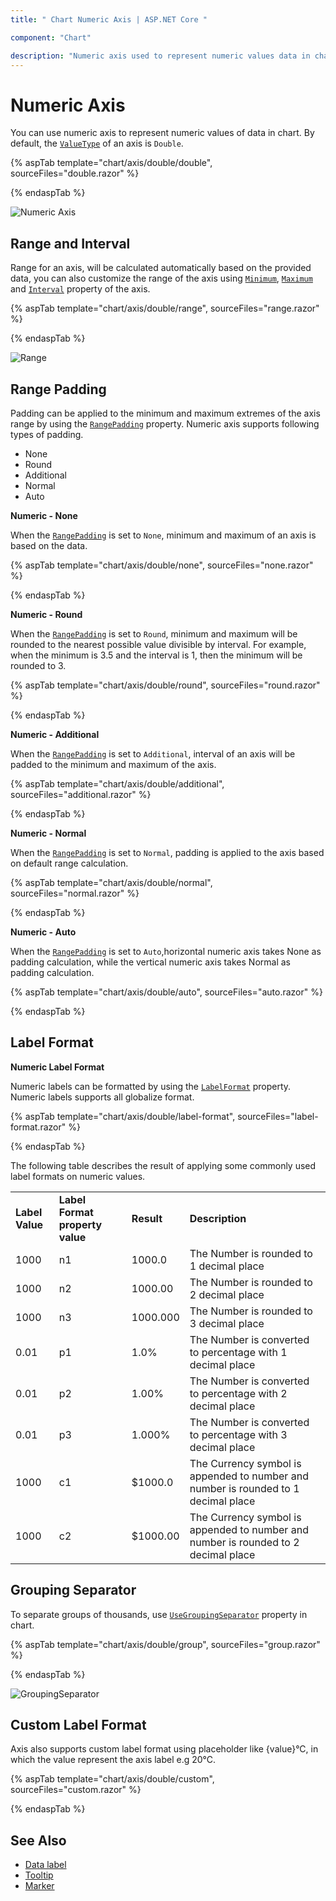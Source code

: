 ```yaml
---
title: " Chart Numeric Axis | ASP.NET Core "

component: "Chart"

description: "Numeric axis used to represent numeric values data in chart. we can customize the range, label format and ranga padding in numeric axis. "
---
```


<!-- markdownlint-disable MD036 -->

# Numeric Axis

You can use numeric axis to represent numeric values of data in chart. By default, the [`ValueType`](https://help.syncfusion.com/cr/blazor/Syncfusion.Blazor~Syncfusion.Blazor.Charts.AxisModel~ValueType.html) of an axis is `Double`.

{% aspTab template="chart/axis/double/double", sourceFiles="double.razor" %}

{% endaspTab %}

![Numeric Axis](images/numeric-axis/double.png)

## Range and Interval

Range for an axis, will be calculated automatically based on the provided data, you can also customize the range
of the axis using [`Minimum`](https://help.syncfusion.com/cr/blazor/Syncfusion.Blazor~Syncfusion.Blazor.Charts.AxisModel~Minimum.html),
[`Maximum`](https://help.syncfusion.com/cr/blazor/Syncfusion.Blazor~Syncfusion.Blazor.Charts.AxisModel~Maximum.html) and [`Interval`](https://help.syncfusion.com/cr/blazor/Syncfusion.Blazor~Syncfusion.Blazor.Charts.AxisModel~Interval.html) property of
the axis.

{% aspTab template="chart/axis/double/range", sourceFiles="range.razor" %}

{% endaspTab %}

![Range](images/numeric-axis/range.png)

## Range Padding

Padding can be applied to the minimum and maximum extremes of the axis range by using the
[`RangePadding`](https://help.syncfusion.com/cr/blazor/Syncfusion.Blazor~Syncfusion.Blazor.Charts.AxisModel~RangePadding.html) property. Numeric axis supports following types of padding.

* None
* Round
* Additional
* Normal
* Auto

**Numeric - None**

When the [`RangePadding`](https://help.syncfusion.com/cr/blazor/Syncfusion.Blazor~Syncfusion.Blazor.Charts.AxisModel~RangePadding.html) is set to `None`, minimum and maximum of an axis is based on the data.

{% aspTab template="chart/axis/double/none", sourceFiles="none.razor" %}

{% endaspTab %}

**Numeric - Round**

When the [`RangePadding`](https://help.syncfusion.com/cr/blazor/Syncfusion.Blazor~Syncfusion.Blazor.Charts.AxisModel~RangePadding.html) is set to `Round`, minimum and maximum will be
rounded to the nearest possible value divisible by interval. For example, when the minimum is 3.5 and the interval
is 1, then the minimum will be rounded to 3.

{% aspTab template="chart/axis/double/round", sourceFiles="round.razor" %}

{% endaspTab %}

**Numeric - Additional**

When the [`RangePadding`](https://help.syncfusion.com/cr/blazor/Syncfusion.Blazor~Syncfusion.Blazor.Charts.AxisModel~RangePadding.html) is set to `Additional`, interval of an axis will
be padded to the minimum and maximum of the axis.

{% aspTab template="chart/axis/double/additional", sourceFiles="additional.razor" %}

{% endaspTab %}

**Numeric - Normal**

When the [`RangePadding`](https://help.syncfusion.com/cr/blazor/Syncfusion.Blazor~Syncfusion.Blazor.Charts.AxisModel~RangePadding.html) is set to `Normal`, padding is applied to the axis
based on default range calculation.

{% aspTab template="chart/axis/double/normal", sourceFiles="normal.razor" %}

{% endaspTab %}

**Numeric - Auto**

When the [`RangePadding`](https://help.syncfusion.com/cr/blazor/Syncfusion.Blazor~Syncfusion.Blazor.Charts.AxisModel~RangePadding.html) is set to `Auto`,horizontal numeric axis takes
None as padding calculation, while the vertical numeric axis takes Normal as padding calculation.

{% aspTab template="chart/axis/double/auto", sourceFiles="auto.razor" %}

{% endaspTab %}

## Label Format

**Numeric Label Format**

Numeric labels can be formatted by using the [`LabelFormat`](https://help.syncfusion.com/cr/blazor/Syncfusion.Blazor~Syncfusion.Blazor.Charts.AxisModel~LabelFormat.html) property.
Numeric labels supports all globalize format.

{% aspTab template="chart/axis/double/label-format", sourceFiles="label-format.razor" %}

{% endaspTab %}

The following table describes the result of applying some commonly used label formats on numeric values.

<!-- markdownlint-disable MD033 -->

<table>
<tr>
<td><b>Label Value</b></td>
<td><b>Label Format property value</b></td>
<td><b>Result </b></td>
<td><b>Description </b></td>
</tr>
<tr>
<td>1000</td>
<td>n1</td>
<td>1000.0</td>
<td>The Number is rounded to 1 decimal place</td>
</tr>
<tr>
<td>1000</td>
<td>n2</td>
<td>1000.00</td>
<td>The Number is rounded to 2 decimal place</td>
</tr>
<tr>
<td>1000</td>
<td>n3</td>
<td>1000.000</td>
<td>The Number is rounded to 3 decimal place</td>
</tr>
<tr>
<td>0.01</td>
<td>p1</td>
<td>1.0%</td>
<td>The Number is converted to percentage with 1 decimal place</td>
</tr>
<tr>
<td>0.01</td>
<td>p2</td>
<td>1.00%</td>
<td>The Number is converted to percentage with 2 decimal place</td>
</tr>
<tr>
<td>0.01</td>
<td>p3</td>
<td>1.000%</td>
<td>The Number is converted to percentage with 3 decimal place</td>
</tr>
<tr>
<td>1000</td>
<td>c1</td>
<td>$1000.0</td>
<td>The Currency symbol is appended to number and number is rounded to 1 decimal place</td>
</tr>
<tr>
<td>1000</td>
<td>c2</td>
<td>$1000.00</td>
<td>The Currency symbol is appended to number and number is rounded to 2 decimal place</td>
</tr>
</table>

## Grouping Separator

To separate groups of thousands, use [`UseGroupingSeparator`](https://help.syncfusion.com/cr/blazor/Syncfusion.Blazor~Syncfusion.Blazor.Charts.EjsChart~UseGroupingSeparator.html) property in chart.

{% aspTab template="chart/axis/double/group", sourceFiles="group.razor" %}

{% endaspTab %}

![GroupingSeparator](images/numeric-axis/group.png)

## Custom Label Format

Axis also supports custom label format using placeholder like {value}°C, in which the value represent the axis
label e.g 20°C.

{% aspTab template="chart/axis/double/custom", sourceFiles="custom.razor" %}

{% endaspTab %}

## See Also

* [Data label](./data-labels)
* [Tooltip](./tool-tip)
* [Marker](./data-markers)